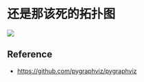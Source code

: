 还是那该死的拓扑图
===

![](http://7xjvpy.dl1.z0.glb.clouddn.com/topo.jpg)

## Reference

- https://github.com/pygraphviz/pygraphviz
